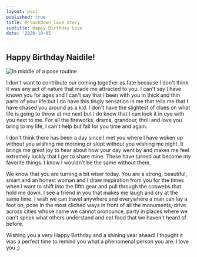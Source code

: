 ```yaml
---
layout: post
published: true
title: A lockdown love story
subtitle: Happy Birthday Love
date: '2020-10-05'
---
```

## Happy Birthday Naidile!
![In middle of a pose routine]({{site.baseurl}}/img/upload.jpg)



I don't want to contribute our coming together as fate because I don't think it was any act of nature that made me attracted to you. I can't say I have known you for ages and I can't say that I been with you in thick and thin parts of your life but I do have this tingly sensation in me that tells me that I have chased you around as a kid. I don't have the slightest of clues on what life is going to throw at me next but I do know that I can look it in eye with you next to me. For all the fireworks, drama, grandour, thrill and love you bring to my life, I can't help but fall for you time and again.

I don't think there has been a day since I met you where I have woken up without you wishing me morning or slept without you wishing me night. It brings me great joy to hear about how your day went by and makes me feel extremely luckly that I get to share mine. These have turned out become my favorite things. I know I wouldn't be the same without them. 

We know that you are turning a bit wiser today. You are a strong, beautiful, smart and an honest woman and I draw inspiration from you for the times when I want to shift into the fifth gear and pull through the cobwebs that hold me down. I see a friend in you that makes me laugh and cry at the same time. I wish we can travel anywhere and everywhere a man can lay a foot on, pose in the most clichéd ways in front of all the monuments, drive across cities whose name we cannot pronounce, party in places where we can't speak what others understand and eat food that we haven't heard of before.

Wishing you a very Happy Birthday and a shining year ahead! I thought it was a perfect time to remind you what a phenomenal person you are. I love you ;)
